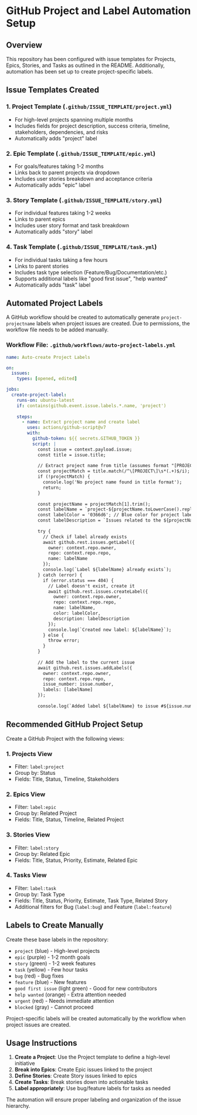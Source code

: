 # GitHub Project and Label Automation Setup

## Overview
This repository has been configured with issue templates for Projects, Epics, Stories, and Tasks as outlined in the README. Additionally, automation has been set up to create project-specific labels.

## Issue Templates Created

### 1. Project Template (`.github/ISSUE_TEMPLATE/project.yml`)
- For high-level projects spanning multiple months
- Includes fields for project description, success criteria, timeline, stakeholders, dependencies, and risks
- Automatically adds "project" label

### 2. Epic Template (`.github/ISSUE_TEMPLATE/epic.yml`) 
- For goals/features taking 1-2 months
- Links back to parent projects via dropdown
- Includes user stories breakdown and acceptance criteria
- Automatically adds "epic" label

### 3. Story Template (`.github/ISSUE_TEMPLATE/story.yml`)
- For individual features taking 1-2 weeks  
- Links to parent epics
- Includes user story format and task breakdown
- Automatically adds "story" label

### 4. Task Template (`.github/ISSUE_TEMPLATE/task.yml`)
- For individual tasks taking a few hours
- Links to parent stories
- Includes task type selection (Feature/Bug/Documentation/etc.)
- Supports additional labels like "good first issue", "help wanted"
- Automatically adds "task" label

## Automated Project Labels

A GitHub workflow should be created to automatically generate `project-projectname` labels when project issues are created. Due to permissions, the workflow file needs to be added manually.

### Workflow File: `.github/workflows/auto-project-labels.yml`

```yaml
name: Auto-create Project Labels

on:
  issues:
    types: [opened, edited]

jobs:
  create-project-label:
    runs-on: ubuntu-latest
    if: contains(github.event.issue.labels.*.name, 'project')
    
    steps:
      - name: Extract project name and create label
        uses: actions/github-script@v7
        with:
          github-token: ${{ secrets.GITHUB_TOKEN }}
          script: |
            const issue = context.payload.issue;
            const title = issue.title;
            
            // Extract project name from title (assumes format "[PROJECT] Project Name")
            const projectMatch = title.match(/^\[PROJECT\]\s*(.+)$/i);
            if (!projectMatch) {
              console.log('No project name found in title format');
              return;
            }
            
            const projectName = projectMatch[1].trim();
            const labelName = `project-${projectName.toLowerCase().replace(/\s+/g, '-').replace(/[^a-z0-9-]/g, '')}`;
            const labelColor = '0366d6'; // Blue color for project labels
            const labelDescription = `Issues related to the ${projectName} project`;
            
            try {
              // Check if label already exists
              await github.rest.issues.getLabel({
                owner: context.repo.owner,
                repo: context.repo.repo,
                name: labelName
              });
              console.log(`Label ${labelName} already exists`);
            } catch (error) {
              if (error.status === 404) {
                // Label doesn't exist, create it
                await github.rest.issues.createLabel({
                  owner: context.repo.owner,
                  repo: context.repo.repo,
                  name: labelName,
                  color: labelColor,
                  description: labelDescription
                });
                console.log(`Created new label: ${labelName}`);
              } else {
                throw error;
              }
            }
            
            // Add the label to the current issue
            await github.rest.issues.addLabels({
              owner: context.repo.owner,
              repo: context.repo.repo,
              issue_number: issue.number,
              labels: [labelName]
            });
            
            console.log(`Added label ${labelName} to issue #${issue.number}`);
```

## Recommended GitHub Project Setup

Create a GitHub Project with the following views:

### 1. Projects View
- Filter: `label:project`
- Group by: Status
- Fields: Title, Status, Timeline, Stakeholders

### 2. Epics View  
- Filter: `label:epic`
- Group by: Related Project
- Fields: Title, Status, Timeline, Related Project

### 3. Stories View
- Filter: `label:story` 
- Group by: Related Epic
- Fields: Title, Status, Priority, Estimate, Related Epic

### 4. Tasks View
- Filter: `label:task`
- Group by: Task Type
- Fields: Title, Status, Priority, Estimate, Task Type, Related Story
- Additional filters for Bug (`label:bug`) and Feature (`label:feature`)

## Labels to Create Manually

Create these base labels in the repository:
- `project` (blue) - High-level projects
- `epic` (purple) - 1-2 month goals  
- `story` (green) - 1-2 week features
- `task` (yellow) - Few hour tasks
- `bug` (red) - Bug fixes
- `feature` (blue) - New features
- `good first issue` (light green) - Good for new contributors
- `help wanted` (orange) - Extra attention needed
- `urgent` (red) - Needs immediate attention
- `blocked` (gray) - Cannot proceed

Project-specific labels will be created automatically by the workflow when project issues are created.

## Usage Instructions

1. **Create a Project**: Use the Project template to define a high-level initiative
2. **Break into Epics**: Create Epic issues linked to the project  
3. **Define Stories**: Create Story issues linked to epics
4. **Create Tasks**: Break stories down into actionable tasks
5. **Label appropriately**: Use bug/feature labels for tasks as needed

The automation will ensure proper labeling and organization of the issue hierarchy.